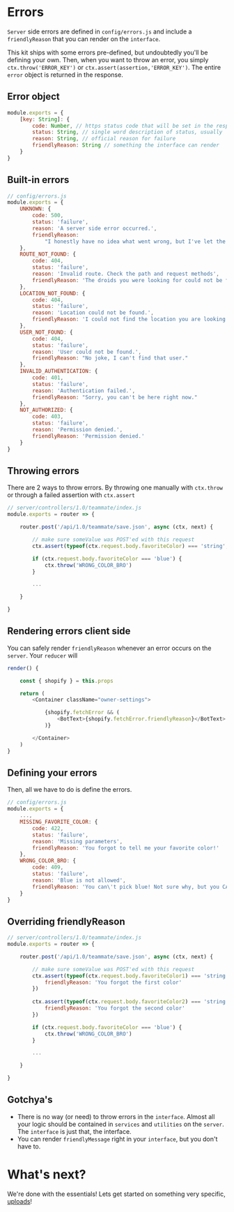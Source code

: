 # Errors
`Server` side errors are defined in `config/errors.js` and include a `friendlyReason` that you can render on the `interface`.

This kit ships with some errors pre-defined, but undoubtedly you'll be defining your own. Then, when you want to throw an error, you simply `ctx.throw('ERROR_KEY')` or `ctx.assert(assertion,'ERROR_KEY')`. The entire `error` object is returned in the response.

## Error object
```js
module.exports = {
    [key: String]: {
        code: Number, // https status code that will be set in the response
        status: String, // single word description of status, usually 'failure'
        reason: String, // official reason for failure
        friendlyReason: String // something the interface can render
    }
}
```

## Built-in errors
```js
// config/errors.js
module.exports = {
	UNKNOWN: {
		code: 500,
		status: 'failure',
		reason: 'A server side error occurred.',
		friendlyReason:
			"I honestly have no idea what went wrong, but I've let the humans know and they are on it!"
	},
	ROUTE_NOT_FOUND: {
		code: 404,
		status: 'failure',
		reason: 'Invalid route. Check the path and request methods',
		friendlyReason: 'The droids you were looking for could not be found.'
	},
	LOCATION_NOT_FOUND: {
		code: 404,
		status: 'failure',
		reason: 'Location could not be found.',
		friendlyReason: 'I could not find the location you are looking for.'
	},
	USER_NOT_FOUND: {
		code: 404,
		status: 'failure',
		reason: 'User could not be found.',
		friendlyReason: "No joke, I can't find that user."
	},
	INVALID_AUTHENTICATION: {
		code: 401,
		status: 'failure',
		reason: 'Authentication failed.',
		friendlyReason: "Sorry, you can't be here right now."
	},
	NOT_AUTHORIZED: {
		code: 403,
		status: 'failure',
		reason: 'Permission denied.',
		friendlyReason: 'Permission denied.'
	}
}
```

## Throwing errors
There are 2 ways to throw errors. By throwing one manually with `ctx.throw` or through a failed assertion with `ctx.assert`

```js
// server/controllers/1.0/teammate/index.js
module.exports = router => {

    router.post('/api/1.0/teammate/save.json', async (ctx, next) {

        // make sure someValue was POST'ed with this request
        ctx.assert(typeof(ctx.request.body.favoriteColor) === 'string', 'MISSING_FAVORITE_COLOR')

        if (ctx.request.body.favoriteColor === 'blue') {
            ctx.throw('WRONG_COLOR_BRO')
        }

        ...

    }

}

```

## Rendering errors client side
You can safely render `friendlyReason` whenever an error occurs on the `server`. Your `reducer` will 

```js
render() {

	const { shopify } = this.props

	return (
		<Container className="owner-settings">

			{shopify.fetchError && (
				<BotText>{shopify.fetchError.friendlyReason}</BotText>
			)}

		</Container>
	)
}
```

## Defining your errors
Then, all we have to do is define the errors.

```js
// config/errors.js
module.exports = {
    ...,
    MISSING_FAVORITE_COLOR: {
        code: 422,
        status: 'failure',
        reason: 'Missing parameters',
        friendlyReason: 'You forgot to tell me your favorite color!'
    },
    WRONG_COLOR_BRO: {
        code: 409,
        status: 'failure',
        reason: 'Blue is not allowed',
        friendlyReason: 'You can\'t pick blue! Not sure why, but you CAN\'T!'
    }
}

```
## Overriding friendlyReason
```js
// server/controllers/1.0/teammate/index.js
module.exports = router => {

    router.post('/api/1.0/teammate/save.json', async (ctx, next) {

        // make sure someValue was POST'ed with this request
        ctx.assert(typeof(ctx.request.body.favoriteColor1) === 'string', 'MISSING_FAVORITE_COLOR', {
			friendlyReason: 'You forgot the first color'
		})
		
        ctx.assert(typeof(ctx.request.body.favoriteColor2) === 'string', 'MISSING_FAVORITE_COLOR', {
			friendlyReason: 'You forgot the second color'
		})

        if (ctx.request.body.favoriteColor === 'blue') {
            ctx.throw('WRONG_COLOR_BRO')
        }

        ...

    }

}

```

## Gotchya's
 * There is no way (or need) to throw errors in the `interface`. Almost all your logic should be contained in `services` and `utilities` on the `server`. The `interface` is just that, the interface.
 * You can render `friendlyMessage` right in your `interface`, but you don't have to.

# What's next?
We're done with the essentials! Lets get started on something very specific, [uploads](uploads.md)!